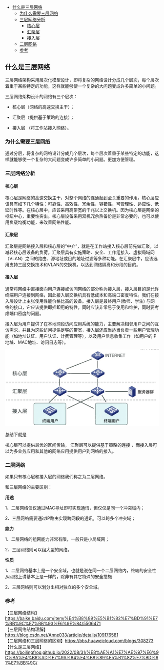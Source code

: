 <!-- START doctoc generated TOC please keep comment here to allow auto update -->
<!-- DON'T EDIT THIS SECTION, INSTEAD RE-RUN doctoc TO UPDATE -->

- [什么是三层网络](#%E4%BB%80%E4%B9%88%E6%98%AF%E4%B8%89%E5%B1%82%E7%BD%91%E7%BB%9C)
  - [为什么需要三层网络](#%E4%B8%BA%E4%BB%80%E4%B9%88%E9%9C%80%E8%A6%81%E4%B8%89%E5%B1%82%E7%BD%91%E7%BB%9C)
  - [三层网络分析](#%E4%B8%89%E5%B1%82%E7%BD%91%E7%BB%9C%E5%88%86%E6%9E%90)
    - [核心层](#%E6%A0%B8%E5%BF%83%E5%B1%82)
    - [汇聚层](#%E6%B1%87%E8%81%9A%E5%B1%82)
    - [接入层](#%E6%8E%A5%E5%85%A5%E5%B1%82)
  - [二层网络](#%E4%BA%8C%E5%B1%82%E7%BD%91%E7%BB%9C)
  - [参考](#%E5%8F%82%E8%80%83)

<!-- END doctoc generated TOC please keep comment here to allow auto update -->

## 什么是三层网络  

三层网络架构采用层次化模型设计，即将复杂的网络设计分成几个层次，每个层次着重于某些特定的功能，这样就能够使一个复杂的大问题变成许多简单的小问题。  

三层网络架构设计的网络有三个层次：

- 核心层（网络的高速交换主干）；  

- 汇聚层（提供基于策略的连接）；  

- 接入层 （将工作站接入网络）。

### 为什么需要三层网络

通过分层，将复杂的网络设计分成几个层次，每个层次着重于某些特定的功能，这样就能够使一个复杂的大问题变成许多简单的小问题。更加方便管理。   

### 三层网络分析

#### 核心层  

核心层是网络的高速交换主干，对整个网络的连通起到至关重要的作用。核心层应该具有如下几个特性：可靠性、高效性、冗余性、容错性、可管理性、适应性、低延时性等。在核心层中，应该采用高带宽的千兆以上交换机。因为核心层是网络的枢纽中心，重要性突出。核心层设备采用双机冗余热备份是非常必要的，也可以使用负载均衡功能，来改善网络性能。  

#### 汇聚层

汇聚层是网络接入层和核心层的“中介”，就是在工作站接入核心层前先做汇聚，以减轻核心层设备的负荷。汇聚层具有实施策略、安全、工作组接入、虚拟局域网（VLAN）之间的路由、源地址或目的地址过滤等多种功能。在汇聚层中，应该选用支持三层交换技术和VLAN的交换机，以达到网络隔离和分段的目的。  

#### 接入层

通常将网络中直接面向用户连接或访问网络的部分称为接入层，接入层目的是允许终端用户连接到网络，因此接入层交换机具有低成本和高端口密度特性。我们在接入层设计上主张使用性能价格比高的设备。接入层是最终用户(教师、学生) 与网络的接口，它应该提供即插即用的特性，同时应该非常易于使用和维护，同时要考虑端口密度的问题。  

接入层为用户提供了在本地网段访问应用系统的能力，主要解决相邻用户之间的互访需求，并且为这些访问提供足够的带宽，接入层还应当适当负责一些用户管理功能（如地址认证、用户认证、计费管理等），以及用户信息收集工作（如用户的IP地址、MAC地址、访问日志等）。  

<img src="/img/ip/layer-3-network%20.jpg"  alt="tcp" />       

总结下就是  

核心层可以提供最优的区间传输， 汇聚层可以提供基于策略的连接 ，而接入层可以为多业务应用和其他的网络应用提供用户到网络的接入。   

### 二层网络

如果只有核心层和接入层的网络我们称之为二层网络。   

和三层网络的主要区别：  

**用途**

1、二层网络仅仅通过MAC寻址即可实现通讯，但仅仅是同一个冲突域内；  

2、三层网络需要通过IP路由实现跨网段的通讯，可以跨多个冲突域；   

**能力**

1、二层网络的组网能力非常有限，一般只是小局域网；  

2、三层网络则可以组大型的网络。  

**性质**

1、二层网络基本上是一个安全域，也就是说在同一个二层网络内，终端的安全性从网络上讲基本上是一样的，除非有其它特殊的安全措施

2、三层网络则可以划分出相对独立的多个安全域。   

### 参考

【三层网络结构】https://baike.baidu.com/item/%E4%B8%89%E5%B1%82%E7%BD%91%E7%BB%9C%E7%BB%93%E6%9E%84/5506471   
【三层网络结构理解】https://blog.csdn.net/Anne033/article/details/109176581    
【二层网络和三层网络的区别】https://bbs.huaweicloud.com/blogs/308273  
【什么是三层网络】https://boilingfrog.github.io/2022/08/31/%E8%AE%A1%E7%AE%97%E6%9C%BA%E4%B8%AD%E7%9A%84%E4%B8%89%E5%B1%82%E7%BD%91%E7%BB%9C/  